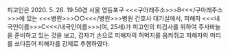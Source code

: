 피고인은 2020. 5. 26. 19:50경 서울 영등포구 <<<구아래주소>>>B<<</구아래주소>>>에 있는 <<<병원>>>○○<<</병원>>>병원 간호사 대기실에서, 피해자 <<<내국인이름>>>C<<</내국인이름>>>(여, 25세)가 피고인의 피검사를 위하여 주사바늘을 준비하고 있는 것을 보고, 갑자기 손으로 피해자의 허벅지를 움켜쥐고 피해자의 머리를 쓰다듬어 피해자를 강제로 추행하였다.